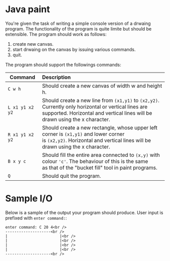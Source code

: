 # Java paint
You're given the task of writing a simple console version of a drwaing program. The functionality of the program is quite limite but should be extensible. The program should work as follows:

1. create new canvas.
2. start drwaing on the canvas by issuing various commands.
3. quit.

The program should support the followings commands:

| Command          | Description                                                                                          |
|------------------| :--------------------------------------------------------------------------------------------------- |
| `C w h`          | Should create a new canvas  of width w and height h. |
| `L x1 y1 x2 y2`  | Should create a new line from `(x1,y1)` to `(x2,y2)`. Currently only horizontal or vertical lines are<br /> supported. Horizontal and vertical lines will be drawn using the x character. |
| `R x1 y1 x2 y2`  | Should create a new rectangle, whose upper left corner is `(x1,y1)` and lower corner<br /> is `(x2,y2)`. Horizontal and vertical lines will be drawn using the x character. |
| `B x y c`        | Should fill the entire area connected to `(x,y)` with colour `'c'`. The behaviour of this is the same<br /> as that of the "bucket fill" tool in paint programs. |
| `Q`              | Should quit the program. |

# Sample I/O
Below is a sample of the output your program should produce. User input is prefixed with `enter command:`:
	
```	
enter command: C 20 4<br />
--------------------<br />
|						|<br />
|						|<br />
|						|<br />
|						|<br />
--------------------<br />
```
	
